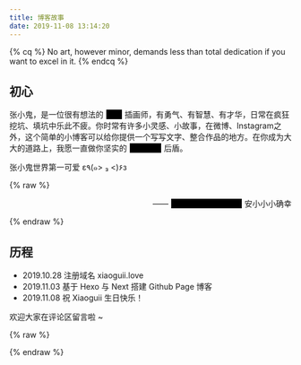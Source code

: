```yaml
---
title: 博客故事
date: 2019-11-08 13:14:20
---
```


{% cq %} No art, however minor, demands less than total dedication if you want to excel in it. {% endcq %}

## 初心

张小鬼，是一位很有想法的~~美工~~插画师，有勇气、有智慧、有才华，日常在疯狂挖坑、填坑中乐此不疲。你时常有许多小灵感、小故事，在微博、Instagram之外，这个简单的小博客可以给你提供一个写写文字、整合作品的地方。在你成为大大的道路上，我愿一直做你坚实的~~腿部挂件~~后盾。

张小鬼世界第一可爱 ε٩(๑> ₃ <)۶з

{% raw %} <p align="right">——<del>做了一点微小工作的</del>安小小小确幸</p> {% endraw %}

## 历程

- 2019.10.28 注册域名 xiaoguii.love
- 2019.11.03 基于 Hexo 与 Next 搭建 Github Page 博客
- 2019.11.08 祝 Xiaoguii 生日快乐！

欢迎大家在评论区留言啦 ~

{% raw %}
<style type="text/css">
del {
    background-color: black;
    color: black;
    margin: auto 5px auto 5px;
}
</style>
{% endraw %}
